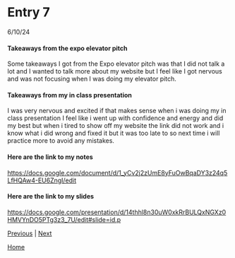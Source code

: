 # Entry 7
 6/10/24

#### Takeaways from the expo elevator pitch

Some takeaways I got from the Expo elevator pitch was that I did not talk a lot and I wanted to talk more about my website but I feel like I got nervous and was not focusing when I was doing my elevator pitch.

#### Takeaways from  my in class presentation

I was very nervous and excited if that makes sense when i was doing my in class presentation I feel like i went up with confidence and energy and did my best but when i tired to show off my website the link did not work and i know what i did wrong and fixed it but it was too late to so next time i will practice  more to avoid any mistakes.

#### Here are the link to my notes 

https://docs.google.com/document/d/1_yCv2j2zUmE8yFuOwBqaDY3z24q5LfHQAw4-EU6ZngI/edit

#### Here are the link to my slides
https://docs.google.com/presentation/d/14thhl8n30uW0xkRrBULQxNGXz0HMVYnDO5PTg3z3_7U/edit#slide=id.p

[Previous](entry06.md) | [Next](entry08.md)

[Home](../README.md)
